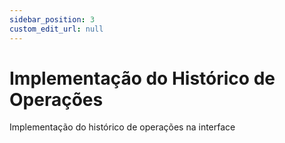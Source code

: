 ```yaml
---
sidebar_position: 3
custom_edit_url: null
---
```


# Implementação do Histórico de Operações

Implementação do histórico de operações na interface

